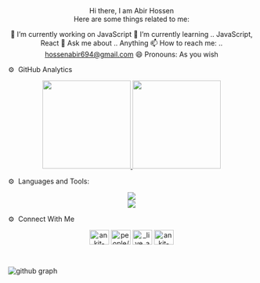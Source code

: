 <div align="center">
   Hi there, I am Abir Hossen
</div>  
<div align="center">
Here are some things related to me:

   🔭 I’m currently working on JavaScript
   🌱 I’m currently learning .. JavaScript, React
   💬 Ask me about .. Anything
   📫 How to reach me: .. hossenabir694@gmail.com
   😄 Pronouns: As you wish  
</div>

⚙️ &nbsp;GitHub Analytics

<p align="center">
<a href="https://github.com/AbirhossenCSE">
  <img height="180em" src="https://github-readme-stats-eight-theta.vercel.app/api?username=AbirhossenCSE&show_icons=true&theme=algolia&include_all_commits=true&count_private=true"/>
  <img height="180em" src="https://github-readme-stats-eight-theta.vercel.app/api/top-langs/?username=AbirhossenCSE&layout=compact&langs_count=8&theme=algolia"/>
</a>
</p>

⚙️ &nbsp;Languages and Tools:

<div align="center">
  <img src="https://skillicons.dev/icons?i=python,js,react,nodejs,mongodb,firebase,tailwind,css,html,mysql" />
</div>

<div align="center">
  <img src="https://skillicons.dev/icons?i=git,figma,netlify" />
</div>


⚙️ &nbsp;Connect With Me
<p align="center">
<a href="https://www.linkedin.com/in/abir-hossain-9a627b257/" target="blank"><img align="center" src="https://raw.githubusercontent.com/rahuldkjain/github-profile-readme-generator/master/src/images/icons/Social/linked-in-alt.svg" alt="ankit-yadav-852259248" height="30" width="40" /></a>
<a href="https://www.facebook.com/abir.mondol.503" target="blank"><img align="center" src="https://raw.githubusercontent.com/rahuldkjain/github-profile-readme-generator/master/src/images/icons/Social/facebook.svg" alt="people/ankit-yadav/pfbid02hzxgnfj8mkw7xckpdfificzdv3f5dmau1hkbwmhewrjpekbc7dkkhd2ver8ttuhvl/?viewas&show_switched_toast=false&show_switched_tooltip=false&is_tour_dismissed=false&is_tour_completed=false&show_podcast_settings=false&show_community_review_changes=false&should_open_composer=false&badge_type=new_member&show_community_rollback_toast=false&show_community_rollback=false&show_follower_visibility_disclosure=false&bypass_exit_warning=true" height="30" width="40" /></a>
<a href="https://www.instagram.com/md.abir_.hossen/" target="blank"><img align="center" src="https://raw.githubusercontent.com/rahuldkjain/github-profile-readme-generator/master/src/images/icons/Social/instagram.svg" alt="_live_ankit" height="30" width="40" /></a>
<a href="https://api.whatsapp.com/send?phone=01727469464" target="blank"><img align="center" src="https://raw.githubusercontent.com/rahuldkjain/github-profile-readme-generator/master/src/images/icons/Social/whatsapp.svg" alt="ankit-yadav-852259248" height="30" width="40" /></a>
</p>


<br>

![github graph](https://github-readme-activity-graph.vercel.app/graph?username=AbirhossenCSE&theme=react-light)
<br>
